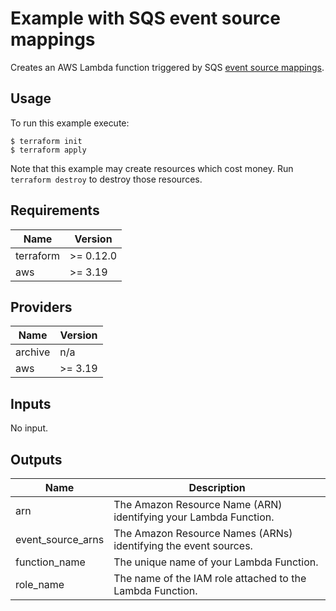 # Example with SQS event source mappings

Creates an AWS Lambda function triggered by SQS [event source mappings](https://docs.aws.amazon.com/lambda/latest/dg/with-sqs.html).

## Usage

To run this example execute:

```
$ terraform init
$ terraform apply
```

Note that this example may create resources which cost money. Run `terraform destroy` to destroy those resources.

## Requirements

| Name | Version |
|------|---------|
| terraform | >= 0.12.0 |
| aws | >= 3.19 |

## Providers

| Name | Version |
|------|---------|
| archive | n/a |
| aws | >= 3.19 |

## Inputs

No input.

## Outputs

| Name | Description |
|------|-------------|
| arn | The Amazon Resource Name (ARN) identifying your Lambda Function. |
| event\_source\_arns | The Amazon Resource Names (ARNs) identifying the event sources. |
| function\_name | The unique name of your Lambda Function. |
| role\_name | The name of the IAM role attached to the Lambda Function. |
